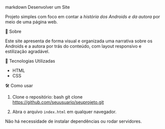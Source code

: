 markdown
Desenvolver um Site

Projeto simples com foco em contar a *história dos Androids e da autora* por meio de uma página web.

📘 Sobre

Este site apresenta de forma visual e organizada uma narrativa sobre os Androids e a autora por trás do conteúdo, com layout responsivo e estilização agradável.

🚀 Tecnologias Utilizadas

- HTML
- CSS

🛠️ Como usar

1. Clone o repositório:
   bash
   git clone https://github.com/seuusuario/seuprojeto.git
   
2. Abra o arquivo `index.html` em qualquer navegador.

Não há necessidade de instalar dependências ou rodar servidores.
